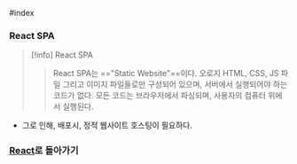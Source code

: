 #index 
### React SPA
>[!info]
>React SPA
>
>>React SPA는 =="Static Website"==이다.
>>오로지 HTML, CSS, JS 파일 그리고 이미지 파일들로만 구성되어 있으며, 서버에서 실행되어야 하는 코드가 없다.
>>모든 코드는 브라우저에서 파싱되며, 사용자의 컴퓨터 위에서 실행된다.
>

- 그로 인해, 배포시, 정적 웹사이트 호스팅이 필요하다.
### [React](../../Dev-Index/React.md)로 돌아가기